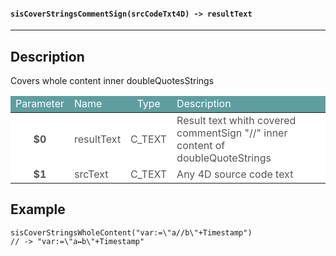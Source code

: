 <!-- PM: "sisCoverStringsCommentSign"<< $0 - C_TEXT - Result text>> $1 - C_TEXT - srcTxtCover Strings in doubleQuotes (just comment sign "//" inner strings) -->
#### `sisCoverStringsCommentSign(srcCodeTxt4D) -> resultText`
---
## Description
Covers whole content inner doubleQuotesStrings
<table class="parTab">
  <thead>
    <tr style="color: white; background-color: cadetblue;">
      <td style="text-align: center;">Parameter</td>
      <td>Name</td>
      <td style="text-align: center;">Type</td>
      <td>Description</td>
    </tr>
  </thead>
  <tbody>
    <tr style="color: #555; background-color: white;">
      <td style="text-align: center; font-weight: bold;">$0</td>
      <td>resultText</td>
      <td style="text-align: center;">C_TEXT</td>
      <td>Result text whith covered commentSign "//" inner content of doubleQuoteStrings</td>
    </tr>
    <tr style="color: #555; background-color: white;">
      <td style="text-align: center; font-weight: bold;">$1</td>
      <td>srcText</td>
      <td style="text-align: center;">C_TEXT</td>
      <td>Any 4D source code text</td>
    </tr>
  </tbody>
</table>

## Example
```4d
sisCoverStringsWholeContent("var:=\"a//b\"+Timestamp")
// -> "var:=\"a⬝⬝b\"+Timestamp"
```